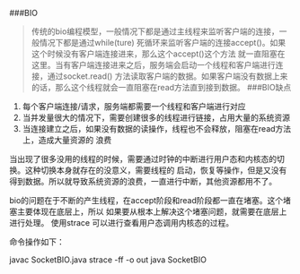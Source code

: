 ###BIO
>传统的bio编程模型，一般情况下都是通过主线程来监听客户端的连接，一般情况下都是通过while(ture)
>死循环来监听客户端的连接accept()。如果这个时候没有客户端连接进来，那么这个accept()这个方法
>就一直阻塞在这里。当有客户端连接进来之后，服务端会启动一个线程和客户端进行连接，通过socket.read()
>方法读取客户端的数据。如果客户端没有数据上来的话，那么这个线程就会一直阻塞在read方法直到接到数据。
###BIO缺点
1. 每个客户端连接/请求，服务端都需要一个线程和客户端进行对应
2. 当并发量很大的情况下，需要创建很多的线程进行链接，占用大量的系统资源
3. 当连接建立之后，如果没有数据的读操作，线程也不会释放，阻塞在read方法上，造成大量资源的
浪费


当出现了很多没用的线程的时候，需要通过时钟的中断进行用户态和内核态的切换。这种切换本身就存在的没意义，需要线程的
启动，恢复等操作，但是又没有得到数据。所以就导致系统资源的浪费，一直进行中断，其他资源都用不了。

bio的问题在于不断的产生线程，在accept阶段和read阶段都一直在堵塞。这个堵塞主要体现在底层上，所以
如果要从根本上解决这个堵塞问题，就需要在底层上进行处理。
使用strace 可以进行查看用户态调用内核态的过程。

命令操作如下：

javac SocketBIO.java
strace -ff -o out java SocketBIO
